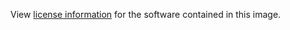 View [license information](http://www.gnu.org/licenses/lgpl.txt) for the software contained in this image.
